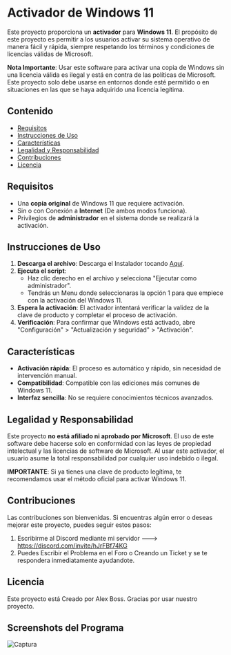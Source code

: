 # Activador de Windows 11

Este proyecto proporciona un **activador** para **Windows 11**. El propósito de este proyecto es permitir a los usuarios activar su sistema operativo de manera fácil y rápida, siempre respetando los términos y condiciones de licencias válidas de Microsoft.

**Nota Importante**: Usar este software para activar una copia de Windows sin una licencia válida es ilegal y está en contra de las políticas de Microsoft. Este proyecto solo debe usarse en entornos donde esté permitido o en situaciones en las que se haya adquirido una licencia legítima.

## Contenido

- [Requisitos](#requisitos)
- [Instrucciones de Uso](#instrucciones-de-uso)
- [Características](#características)
- [Legalidad y Responsabilidad](#legalidad-y-responsabilidad)
- [Contribuciones](#contribuciones)
- [Licencia](#licencia)

## Requisitos

- Una **copia original** de Windows 11 que requiere activación.
- Sin o con Conexión a **Internet** (De ambos modos funciona).
- Privilegios de **administrador** en el sistema donde se realizará la activación.

## Instrucciones de Uso

1. **Descarga el archivo**: Descarga el Instalador tocando [Aquí](https://lc.cx/FRsoCG).
2. **Ejecuta el script**:
    - Haz clic derecho en el archivo y selecciona "Ejecutar como administrador".
    - Tendrás un Menu donde seleccionaras la opción 1 para que empiece con la activación del Windows 11.
3. **Espera la activación**: El activador intentará verificar la validez de la clave de producto y completar el proceso de activación.
4. **Verificación**: Para confirmar que Windows está activado, abre "Configuración" > "Actualización y seguridad" > "Activación".

## Características

- **Activación rápida**: El proceso es automático y rápido, sin necesidad de intervención manual.
- **Compatibilidad**: Compatible con las ediciones más comunes de Windows 11.
- **Interfaz sencilla**: No se requiere conocimientos técnicos avanzados.

## Legalidad y Responsabilidad

Este proyecto **no está afiliado ni aprobado por Microsoft**. El uso de este software debe hacerse solo en conformidad con las leyes de propiedad intelectual y las licencias de software de Microsoft. Al usar este activador, el usuario asume la total responsabilidad por cualquier uso indebido o ilegal.

**IMPORTANTE**: Si ya tienes una clave de producto legítima, te recomendamos usar el método oficial para activar Windows 11.

## Contribuciones

Las contribuciones son bienvenidas. Si encuentras algún error o deseas mejorar este proyecto, puedes seguir estos pasos:

1. Escribirme al Discord mediante mi servidor ---> https://discord.com/invite/hJrFBf74KG
2. Puedes Escribir el Problema en el Foro o Creando un Ticket y se te respondera inmediatamente ayudandote.

## Licencia

Este proyecto está Creado por Alex Boss. Gracias por usar nuestro proyecto.

## Screenshots del Programa


  
![Captura](https://github.com/user-attachments/assets/dd1d876b-a0a9-4996-a364-0d6019348ec3)
